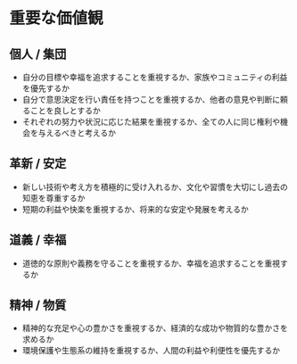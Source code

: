# 重要な価値観
## 個人 / 集団
- 自分の目標や幸福を追求することを重視するか、家族やコミュニティの利益を優先するか
- 自分で意思決定を行い責任を持つことを重視するか、他者の意見や判断に頼ることを良しとするか
- それぞれの努力や状況に応じた結果を重視するか、全ての人に同じ権利や機会を与えるべきと考えるか

## 革新 / 安定
- 新しい技術や考え方を積極的に受け入れるか、文化や習慣を大切にし過去の知恵を尊重するか
- 短期の利益や快楽を重視するか、将来的な安定や発展を考えるか

## 道義 / 幸福
- 道徳的な原則や義務を守ることを重視するか、幸福を追求することを重視するか

## 精神 / 物質
- 精神的な充足や心の豊かさを重視するか、経済的な成功や物質的な豊かさを求めるか
- 環境保護や生態系の維持を重視するか、人間の利益や利便性を優先するか
